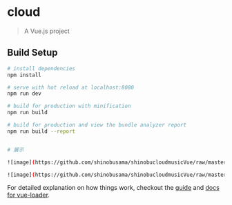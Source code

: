 # cloud

> A Vue.js project

## Build Setup

``` bash
# install dependencies
npm install

# serve with hot reload at localhost:8080
npm run dev

# build for production with minification
npm run build

# build for production and view the bundle analyzer report
npm run build --report


# 展示

![image](https://github.com/shinobusama/shinobucloudmusicVue/raw/master/images/%E5%BD%95%E5%88%B61.gif)

![image](https://github.com/shinobusama/shinobucloudmusicVue/raw/master/images/GIF.gif)
```

For detailed explanation on how things work, checkout the [guide](http://vuejs-templates.github.io/webpack/) and [docs for vue-loader](http://vuejs.github.io/vue-loader).
